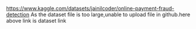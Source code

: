 https://www.kaggle.com/datasets/jainilcoder/online-payment-fraud-detection
As the dataset file is too large,unable to upload file in github.here above link is dataset link
